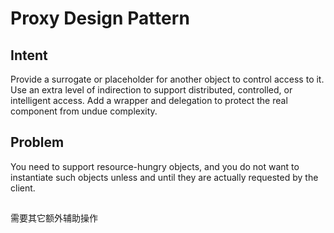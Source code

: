 
# Proxy Design Pattern
## Intent
Provide a surrogate or placeholder for another object to control access to it.
Use an extra level of indirection to support distributed, controlled, or intelligent access.
Add a wrapper and delegation to protect the real component from undue complexity.

## Problem
You need to support resource-hungry objects, and you do not want to instantiate such objects unless and until they are actually requested by the client.





## 
需要其它额外辅助操作